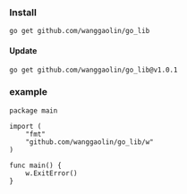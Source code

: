 ### Install 
```shell
go get github.com/wanggaolin/go_lib
```

#### Update
```shell
go get github.com/wanggaolin/go_lib@v1.0.1
```


### example
```shell
package main

import (
	"fmt"
	"github.com/wanggaolin/go_lib/w"
)

func main() {
	w.ExitError()
}

```